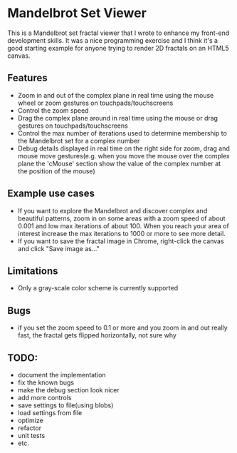 # Mandelbrot Set Viewer

This is a Mandelbrot set fractal viewer that I wrote to enhance my front-end development skills. It was a nice programming exercise and I think it's a good starting example for anyone trying to render 2D fractals on an HTML5 canvas. 

## Features
* Zoom in and out of the complex plane in real time using the mouse wheel or zoom gestures on touchpads/touchscreens
* Control the zoom speed
* Drag the complex plane around in real time using the mouse or drag gestures on touchpads/touchscreens
* Control the max number of iterations used to determine membership to the Mandelbrot set for a complex number
* Debug details displayed in real time on the right side for zoom, drag and mouse move gestures(e.g. when you move the mouse over the complex plane the 'cMouse' section show the value of the complex number at the position of the mouse)

## Example use cases
* If you want to explore the Mandelbrot and discover complex and beautiful patterns, zoom in on some areas with a zoom speed of about 0.001 and low max iterations of about 100. When you reach your area of interest increase the max iterations to 1000 or more to see more detail.
* If you want to save the fractal image in Chrome, right-click the canvas and click "Save image as..."

## Limitations
* Only a gray-scale color scheme is currently supported 

## Bugs
* if you set the zoom speed to 0.1 or more and you zoom in and out really fast, the fractal gets flipped horizontally, not sure why

## TODO:
* document the implementation
* fix the known bugs
* make the debug section look nicer
* add more controls
* save settings to file(using blobs)
* load settings from file
* optimize
* refactor
* unit tests
* etc.